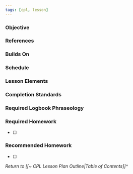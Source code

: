 ```yaml
---
tags: [cpl, lesson]
---
```

### Objective

### References

### Builds On

### Schedule

### Lesson Elements

### Completion Standards

### Required Logbook Phraseology

### Required Homework
- [ ] 

### Recommended Homework
- [ ] 

*Return to [[~ CPL Lesson Plan Outline|Table of Contents]]^*